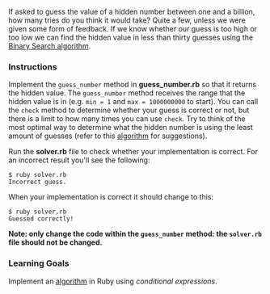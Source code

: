 If asked to guess the value of a hidden number between one and a billion, how many tries do you think it would take? Quite a few, unless we were given some form of feedback. If we know whether our guess is too high or too low we can find the hidden value in less than thirty guesses using the [Binary Search algorithm][binary_search].

### Instructions

Implement the `guess_number` method in **guess_number.rb** so that it returns the hidden value. The `guess_number` method receives the range that the hidden value is in (e.g. `min = 1` and `max = 1000000000` to start). You can call the `check` method to determine whether your guess is correct or not, but there is a limit to how many times you can use `check`. Try to think of the most optimal way to determine what the hidden number is using the least amount of guesses (refer to this [algorithm][binary_search] for suggestions).

Run the **solver.rb** file to check whether your implementation is correct. For an incorrect result you'll see the following:

```no-highlight
$ ruby solver.rb
Incorrect guess.
```

When your implementation is correct it should change to this:

```no-highlight
$ ruby solver.rb
Guessed correctly!
```

**Note: only change the code within the `guess_number` method: the `solver.rb` file should not be changed.**

### Learning Goals

Implement an [algorithm][binary_search] in Ruby using *conditional expressions*.

[binary_search]: http://en.wikipedia.org/wiki/Binary_search_algorithm
